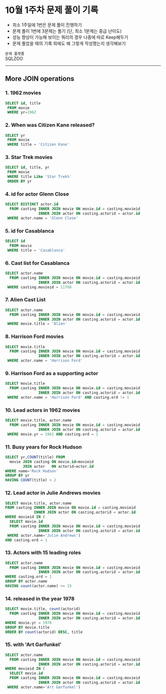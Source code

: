 # 10월 1주차 문제 풀이 기록

- 최소 1주일에 1번은 문제 풀이 진행하기
- 문제 풀이 1번에 3문제는 풀기 (단, 최소 1문제는 중급 난이도)
- 성능 향상이 가능해 보이는 쿼리의 경우 나중에 따로 Keep해두기
- 문제 풀었을 때의 기록 외에도 왜 그렇게 작성했는지 생각해보기

`문제 플랫폼`    
 SQLZOO

---

## More JOIN operations

### 1. 1962 movies

```sql
SELECT id, title
 FROM movie
 WHERE yr=1962
```

### 2. **When was Citizen Kane released?**

```sql
SELECT yr
 FROM movie
 WHERE title = 'Citizen Kane'
```

### 3. **Star Trek movies**

```sql
SELECT id, title, yr
 FROM movie
 WHERE title Like 'Star Trek%'
 ORDER BY yr
```

### 4. **id for actor Glenn Close**

```sql
SELECT DISTINCT actor.id
  FROM casting INNER JOIN movie ON movie.id = casting.movieid
               INNER JOIN actor ON casting.actorid = actor.id
 WHERE actor.name = 'Glenn Close'
```

### 5. **id for Casablanca**

```sql
SELECT id
  FROM movie
 WHERE title = 'Casablanca'
```

### 6. **Cast list for Casablanca**

```sql
SELECT actor.name
  FROM casting INNER JOIN movie ON movie.id = casting.movieid
               INNER JOIN actor ON casting.actorid = actor.id
 WHERE casting.movieid = 11768
```

### 7. Alien Cast List

```sql
SELECT actor.name
  FROM casting INNER JOIN movie ON movie.id = casting.movieid
               INNER JOIN actor ON casting.actorid = actor.id
 WHERE movie.title = 'Alien'
```

### 8. **Harrison Ford movies**

```sql
SELECT movie.title
  FROM casting INNER JOIN movie ON movie.id = casting.movieid
               INNER JOIN actor ON casting.actorid = actor.id
 WHERE actor.name = 'Harrison Ford'
```

### 9. **Harrison Ford as a supporting actor**

```sql
SELECT movie.title
  FROM casting INNER JOIN movie ON movie.id = casting.movieid
               INNER JOIN actor ON casting.actorid = actor.id
 WHERE actor.name = 'Harrison Ford' AND casting.ord != 1
```

### 10. **Lead actors in 1962 movies**

```sql
SELECT movie.title, actor.name
  FROM casting INNER JOIN movie ON movie.id = casting.movieid
               INNER JOIN actor ON casting.actorid = actor.id
 WHERE movie.yr = 1962 AND casting.ord = 1
```

### 11. **Busy years for Rock Hudson**

```sql
SELECT yr,COUNT(title) FROM
  movie JOIN casting ON movie.id=movieid
        JOIN actor   ON actorid=actor.id
WHERE name='Rock Hudson'
GROUP BY yr
HAVING COUNT(title) > 2
```

### 12. **Lead actor in Julie Andrews movies**

```sql
SELECT movie.title, actor.name
FROM casting INNER JOIN movie ON movie.id = casting.movieid
             INNER JOIN actor ON casting.actorid = actor.id
WHERE movieid IN (
  SELECT movie.id
  FROM casting INNER JOIN movie ON movie.id = casting.movieid
               INNER JOIN actor ON casting.actorid = actor.id
 WHERE actor.name='Julie Andrews')
AND casting.ord = 1
```

### 13. **Actors with 15 leading roles**

```sql
SELECT actor.name
  FROM casting INNER JOIN movie ON movie.id = casting.movieid
               INNER JOIN actor ON casting.actorid = actor.id
WHERE casting.ord = 1
GROUP BY actor.name
HAVING count(actor.name) >= 15
```

### 14. **released in the year 1978**

```sql
SELECT movie.title, count(actorid)
  FROM casting INNER JOIN movie ON movie.id = casting.movieid
               INNER JOIN actor ON casting.actorid = actor.id
WHERE movie.yr = 1978
GROUP BY movie.title
ORDER BY count(actorid) DESC, title
```

### 15. **with 'Art Garfunkel'**

```sql
SELECT actor.name
  FROM casting INNER JOIN movie ON movie.id = casting.movieid
               INNER JOIN actor ON casting.actorid = actor.id
WHERE movieid IN (
  SELECT movie.id
  FROM casting INNER JOIN movie ON movie.id = casting.movieid
               INNER JOIN actor ON casting.actorid = actor.id
 WHERE actor.name='Art Garfunkel')
```